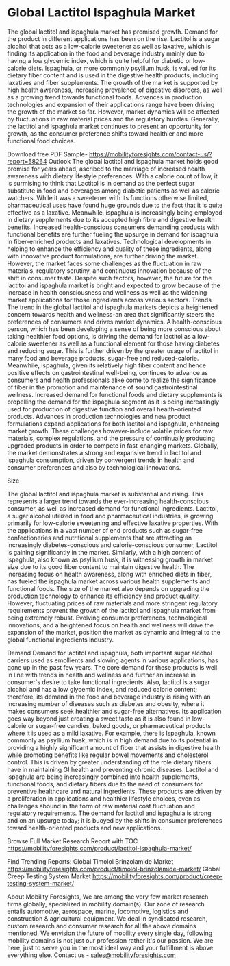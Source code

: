 # Global Lactitol Ispaghula Market
The global lactitol and ispaghula market has promised growth. Demand for the product in different applications has been on the rise. Lactitol is a sugar alcohol that acts as a low-calorie sweetener as well as laxative, which is finding its application in the food and beverage industry mainly due to having a low glycemic index, which is quite helpful for diabetic or low-calorie diets. Ispaghula, or more commonly psyllium husk, is valued for its dietary fiber content and is used in the digestive health products, including laxatives and fiber supplements. The growth of the market is supported by high health awareness, increasing prevalence of digestive disorders, as well as a growing trend towards functional foods. Advances in production technologies and expansion of their applications range have been driving the growth of the market so far. However, market dynamics will be affected by fluctuations in raw material prices and the regulatory hurdles. Generally, the lactitol and ispaghula market continues to present an opportunity for growth, as the consumer preference shifts toward healthier and more functional food choices.

Download free PDF Sample- https://mobilityforesights.com/contact-us/?report=58264 
Outlook
The global lactitol and ispaghula market holds good promise for years ahead, ascribed to the marriage of increased health awareness with dietary lifestyle preferences. With a calorie count of low, it is surmising to think that Lactitol is in demand as the perfect sugar substitute in food and beverages among diabetic patients as well as calorie watchers. While it was a sweetener with its functions otherwise limited, pharmaceutical uses have found huge grounds due to the fact that it is quite effective as a laxative. Meanwhile, ispaghula is increasingly being employed in dietary supplements due to its accepted high fibre and digestive health benefits. Increased health-conscious consumers demanding products with functional benefits are further fueling the upsurge in demand for ispaghula in fiber-enriched products and laxatives. Technological developments in helping to enhance the efficiency and quality of these ingredients, along with innovative product formulations, are further driving the market. However, the market faces some challenges as the fluctuation in raw materials, regulatory scrutiny, and continuous innovation because of the shift in consumer taste. Despite such factors, however, the future for the lactitol and ispaghula market is bright and expected to grow because of the increase in health consciousness and wellness as well as the widening market applications for those ingredients across various sectors.
Trends
The trend in the global lactitol and ispaghula markets depicts a heightened concern towards health and wellness-an area that significantly steers the preferences of consumers and drives market dynamics. A health-conscious person, which has been developing a sense of being more conscious about taking healthier food options, is driving the demand for lactitol as a low-calorie sweetener as well as a functional element for those having diabetes and reducing sugar. This is further driven by the greater usage of lactitol in many food and beverage products, sugar-free and reduced-calorie. Meanwhile, ispaghula, given its relatively high fiber content and hence positive effects on gastrointestinal well-being, continues to advance as consumers and health professionals alike come to realize the significance of fiber in the promotion and maintenance of sound gastrointestinal wellness. Increased demand for functional foods and dietary supplements is propelling the demand for the ispaghula segment as it is being increasingly used for production of digestive function and overall health-oriented products. Advances in production technologies and new product formulations expand applications for both lactitol and ispaghula, enhancing market growth. These challenges however-include volatile prices for raw materials, complex regulations, and the pressure of continually producing upgraded products in order to compete in fast-changing markets. Globally, the market demonstrates a strong and expansive trend in lactitol and ispaghula consumption, driven by convergent trends in health and consumer preferences and also by technological innovations.

Size

The global lactitol and ispaghula market is substantial and rising. This represents a larger trend towards the ever-increasing health-conscious consumer, as well as increased demand for functional ingredients. Lactitol, a sugar alcohol utilized in food and pharmaceutical industries, is growing primarily for low-calorie sweetening and effective laxative properties. With the applications in a vast number of end products such as sugar-free confectioneries and nutritional supplements that are attracting an increasingly diabetes-conscious and calorie-conscious consumer, Lactitol is gaining significantly in the market. Similarly, with a high content of ispaghula, also known as psyllium husk, it is witnessing growth in market size due to its good fiber content to maintain digestive health. The increasing focus on health awareness, along with enriched diets in fiber, has fueled the ispaghula market across various health supplements and functional foods. The size of the market also depends on upgrading the production technology to enhance its efficiency and product quality. However, fluctuating prices of raw materials and more stringent regulatory requirements prevent the growth of the lactitol and ispaghula market from being extremely robust. Evolving consumer preferences, technological innovations, and a heightened focus on health and wellness will drive the expansion of the market, position the market as dynamic and integral to the global functional ingredients industry.

Demand
Demand for lactitol and ispaghula, both important sugar alcohol carriers used as emollients and slowing agents in various applications, has gone up in the past few years. The core demand for these products is well in line with trends in health and wellness and further an increase in consumer's desire to take functional ingredients. Also, lactitol is a sugar alcohol and has a low glycemic index, and reduced calorie content; therefore, its demand in the food and beverage industry is rising with an increasing number of diseases such as diabetes and obesity, where it makes consumers seek healthier and sugar-free alternatives. Its application goes way beyond just creating a sweet taste as it is also found in low-calorie or sugar-free candies, baked goods, or pharmaceutical products where it is used as a mild laxative. For example, there is Ispaghula, known commonly as psyllium husk, which is in high demand due to its potential in providing a highly significant amount of fiber that assists in digestive health while promoting benefits like regular bowel movements and cholesterol control. This is driven by greater understanding of the role dietary fibers have in maintaining GI health and preventing chronic diseases. Lactitol and ispaghula are being increasingly combined into health supplements, functional foods, and dietary fibers due to the need of consumers for preventive healthcare and natural ingredients. These products are driven by a proliferation in applications and healthier lifestyle choices, even as challenges abound in the form of raw material cost fluctuation and regulatory requirements. The demand for lactitol and ispaghula is strong and on an upsurge today; it is buoyed by the shifts in consumer preferences toward health-oriented products and new applications.


Browse Full Market Research Report with TOC https://mobilityforesights.com/product/lactitol-ispaghula-market/ 


Find Trending Reports:
Global Timolol Brinzolamide Market
https://mobilityforesights.com/product/timolol-brinzolamide-market/ 
Global Creep Testing System Market
https://mobilityforesights.com/product/creep-testing-system-market/ 


About Mobility Foresights,
We are among the very few market research firms globally, specialized in mobility domain(s). Our zone of research entails automotive, aerospace, marine, locomotive, logistics and construction & agricultural equipment. We deal in syndicated research, custom research and consumer research for all the above domains mentioned.
We envision the future of mobility every single day, following mobility domains is not just our profession rather it's our passion. We are here, just to serve you in the most ideal way and your fulfillment is above everything else. Contact us -  sales@mobilityforesights.com 
